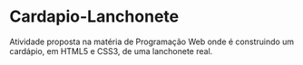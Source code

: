 # Cardapio-Lanchonete
Atividade proposta na matéria de Programação Web onde é construindo um cardápio, em HTML5 e CSS3, de uma lanchonete real.
